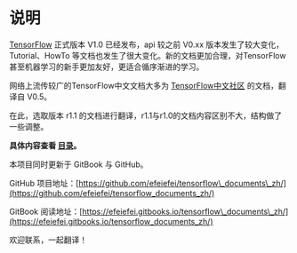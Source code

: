 # 说明

[TensorFlow](https://www.tensorflow.org/) 正式版本 V1.0 已经发布，api 较之前 V0.xx 版本发生了较大变化，Tutorial、HowTo 等文档也发生了很大变化。新的文档更加合理，对TensorFlow甚至机器学习的新手更加友好，更适合循序渐进的学习。

网络上流传较广的TensorFlow中文文档大多为 [TensorFlow中文社区](http://tensorfly.cn/) 的文档，翻译自 V0.5。

在此，选取版本 r1.1 的文档进行翻译，r1.1与r1.0的文档内容区别不大，结构做了一些调整。





**具体内容查看 **[**目录**](/SUMMARY.md)**。**





本项目同时更新于 GitBook 与 GitHub。

GitHub 项目地址：[https://github.com/efeiefei/tensorflow\_documents\_zh/](https://github.com/efeiefei/tensorflow_documents_zh/)

GitBook 阅读地址：[https://efeiefei.gitbooks.io/tensorflow\_documents\_zh/](https://efeiefei.gitbooks.io/tensorflow_documents_zh/)

欢迎联系，一起翻译！

